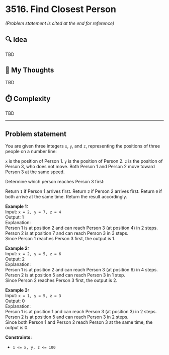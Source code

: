 # 3516. Find Closest Person
*(Problem statement is cited at the end for reference)*


## 🔍 Idea
TBD


## 💬 My Thoughts
TBD


## ⏱️ Complexity
TBD

---

## Problem statement
You are given three integers `x`, `y`, and `z`, representing the positions of three people on a number line:

`x` is the position of Person 1.
`y` is the position of Person 2.
`z` is the position of Person 3, who does not move.
Both Person 1 and Person 2 move toward Person 3 at the same speed.

Determine which person reaches Person 3 first:

Return `1` if Person 1 arrives first.
Return `2` if Person 2 arrives first.
Return `0` if both arrive at the same time.
Return the result accordingly.



**Example 1:**<br>
Input: `x = 2, y = 7, z = 4`<br>
Output: 1<br>
Explanation:<br>
Person 1 is at position 2 and can reach Person 3 (at position 4) in 2 steps.<br>
Person 2 is at position 7 and can reach Person 3 in 3 steps.<br>
Since Person 1 reaches Person 3 first, the output is 1.<br>


**Example 2:**<br>
Input: `x = 2, y = 5, z = 6`<br>
Output: 2<br>
Explanation:<br>
Person 1 is at position 2 and can reach Person 3 (at position 6) in 4 steps.<br>
Person 2 is at position 5 and can reach Person 3 in 1 step.<br>
Since Person 2 reaches Person 3 first, the output is 2.<br>


**Example 3:**<br>
Input: `x = 1, y = 5, z = 3`<br>
Output: 0<br>
Explanation:<br>
Person 1 is at position 1 and can reach Person 3 (at position 3) in 2 steps.<br>
Person 2 is at position 5 and can reach Person 3 in 2 steps.<br>
Since both Person 1 and Person 2 reach Person 3 at the same time, the output is 0.<br>


**Constraints:**
- `1 <= x, y, z <= 100`
